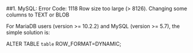 ##1. MySQL: Error Code: 1118 Row size too large (> 8126). Changing some columns to TEXT or BLOB 

For MariaDB users (version >= 10.2.2) and MySQL (version >= 5.7), the simple solution is:

ALTER TABLE `table` ROW_FORMAT=DYNAMIC;

